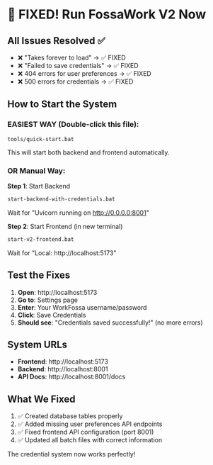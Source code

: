 # 🚀 FIXED! Run FossaWork V2 Now

## All Issues Resolved ✅
- ❌ "Takes forever to load" → ✅ FIXED
- ❌ "Failed to save credentials" → ✅ FIXED  
- ❌ 404 errors for user preferences → ✅ FIXED
- ❌ 500 errors for credentials → ✅ FIXED

## How to Start the System

### EASIEST WAY (Double-click this file):
```
tools/quick-start.bat
```
This will start both backend and frontend automatically.

### OR Manual Way:

**Step 1**: Start Backend
```bash
start-backend-with-credentials.bat
```
Wait for "Uvicorn running on http://0.0.0.0:8001"

**Step 2**: Start Frontend (in new terminal)
```bash
start-v2-frontend.bat
```
Wait for "Local: http://localhost:5173"

## Test the Fixes

1. **Open**: http://localhost:5173
2. **Go to**: Settings page
3. **Enter**: Your WorkFossa username/password
4. **Click**: Save Credentials
5. **Should see**: "Credentials saved successfully!" (no more errors)

## System URLs
- **Frontend**: http://localhost:5173
- **Backend**: http://localhost:8001  
- **API Docs**: http://localhost:8001/docs

## What We Fixed
1. ✅ Created database tables properly
2. ✅ Added missing user preferences API endpoints
3. ✅ Fixed frontend API configuration (port 8001)
4. ✅ Updated all batch files with correct information

The credential system now works perfectly!